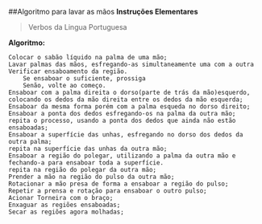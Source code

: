 ##Algoritmo para lavar as mãos
**Instruções Elementares**

>Verbos da Lingua Portuguesa

**Algoritmo:**

	Colocar o sabão líquido na palma de uma mão;
	Lavar palmas das mãos, esfregando-as simultaneamente uma com a outra
	Verificar ensaboamento da região.
		Se ensaboar o suficiente, prossiga
		Senão, volte ao começo.
	Ensaboar com a palma direita o dorso(parte de trás da mão)esquerdo, colocando os dedos da mão direita entre os dedos da mão esquerda;
	Ensaboar da mesma forma porém com a palma esqueda no dorso direito;
	Ensaboar a ponta dos dedos esfregando-os na palma da outra mão;
	repita o processo, usando a ponta dos dedos que ainda não estão ensaboadas;
	Ensaboar a superfície das unhas, esfregando no dorso dos dedos da outra palma;
	repita na superfície das unhas da outra mão;
	Ensaboar a região do polegar, utilizando a palma da outra mão e fechando-a para ensaboar toda a superfície.
	repita na região do polegar da outra mão;
	Prender a mão na região do pulso da outra mão;
	Rotacionar a mão presa de forma a ensaboar a região do pulso;
	Repetir a prensa e rotação para ensaboar o outro pulso;
	Acionar Torneira com o braço;
	Enxaguar as regiões ensaboadas;
	Secar as regiões agora molhadas;
	
